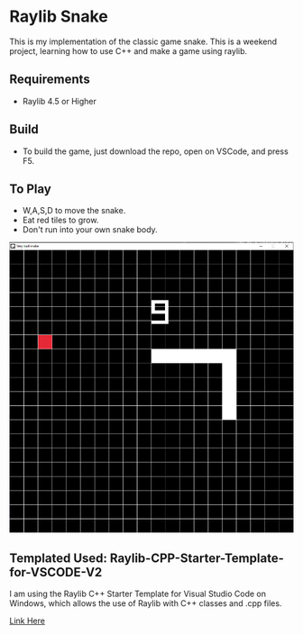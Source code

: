 # Raylib Snake

This is my implementation of the classic game snake.
This is a weekend project, learning how to use C++ and make a game using raylib.

## Requirements

- Raylib 4.5 or Higher

## Build

- To build the game, just download the repo, open on VSCode, and press F5.

## To Play

- W,A,S,D to move the snake.
- Eat red tiles to grow.
- Don't run into your own snake body.

<img src="snake.png" alt="" width="800">

## Templated Used: Raylib-CPP-Starter-Template-for-VSCODE-V2

I am using the Raylib C++ Starter Template for Visual Studio Code on Windows, which allows
the use of Raylib with C++ classes and .cpp files.

[Link Here](https://github.com/educ8s/Raylib-CPP-Starter-Template-for-VSCODE-V2)
